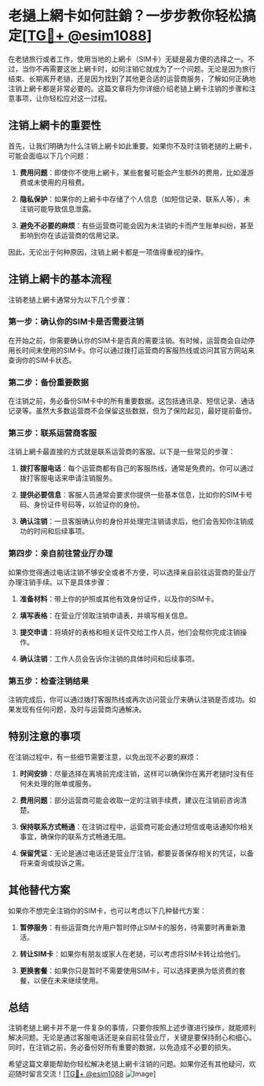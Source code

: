 # 老撾上網卡如何註銷？一步步教你轻松搞定[[TG💪+ @esim1088](https://t.me/s/esim1088)]

在老撾旅行或者工作，使用当地的上網卡（SIM卡）无疑是最方便的选择之一。不过，当你不再需要这张上網卡时，如何注销它就成为了一个问题。无论是因为旅行结束、长期离开老撾，还是因为找到了其他更合适的运营商服务，了解如何正确地注销上網卡都是非常必要的。这篇文章将为你详细介绍老撾上網卡注销的步骤和注意事项，让你轻松应对这一过程。

## 注销上網卡的重要性

首先，让我们明确为什么注销上網卡如此重要。如果你不及时注销老撾的上網卡，可能会面临以下几个问题：

1. **费用问题**：即使你不使用上網卡，某些套餐可能会产生额外的费用，比如漫游费或未使用的月租费。
   
2. **隐私保护**：如果你的上網卡中存储了个人信息（如短信记录、联系人等），未注销可能导致信息泄露。

3. **避免不必要的麻烦**：有些运营商可能会因为未注销的卡而产生账单纠纷，甚至影响到你在该运营商的信用记录。

因此，无论出于何种原因，注销上網卡都是一项值得重视的操作。

## 注销上網卡的基本流程

注销老撾上網卡通常分为以下几个步骤：

### 第一步：确认你的SIM卡是否需要注销

在开始之前，你需要确认你的SIM卡是否真的需要注销。有时候，运营商会自动停用长时间未使用的SIM卡。你可以通过拨打运营商的客服热线或访问其官方网站来查询你的SIM卡状态。

### 第二步：备份重要数据

在注销之前，务必备份SIM卡中的所有重要数据。这包括通讯录、短信记录、通话记录等。虽然大多数运营商不会保留这些数据，但为了保险起见，最好提前备份。

### 第三步：联系运营商客服

注销上網卡最直接的方式就是联系运营商的客服。以下是一些常见的步骤：

1. **拨打客服电话**：每个运营商都有自己的客服热线，通常是免费的。你可以通过拨打客服电话来申请注销服务。

2. **提供必要信息**：客服人员通常会要求你提供一些基本信息，比如你的SIM卡号码、身份证件号码等，以验证你的身份。

3. **确认注销**：一旦客服确认你的身份并处理完注销请求后，他们会告知你注销成功的时间和后续事项。

### 第四步：亲自前往营业厅办理

如果你觉得通过电话注销不够安全或者不方便，可以选择亲自前往运营商的营业厅办理注销手续。以下是具体步骤：

1. **准备材料**：带上你的护照或其他有效身份证件，以及你的SIM卡。

2. **填写表格**：在营业厅领取注销申请表，并填写相关信息。

3. **提交申请**：将填好的表格和相关证件交给工作人员，他们会帮你完成注销操作。

4. **确认注销**：工作人员会告诉你注销的具体时间和后续事项。

### 第五步：检查注销结果

注销完成后，你可以通过拨打客服热线或再次访问营业厅来确认注销是否成功。如果发现有任何问题，及时与运营商沟通解决。

## 特别注意的事项

在注销过程中，有一些细节需要注意，以免出现不必要的麻烦：

1. **时间安排**：尽量选择在离境前完成注销，这样可以确保你在离开老撾时没有任何未处理的账单或服务。

2. **费用问题**：部分运营商可能会收取一定的注销手续费，建议在注销前咨询清楚。

3. **保持联系方式畅通**：在注销过程中，运营商可能会通过短信或电话通知你相关事宜，确保你的联系方式畅通无阻。

4. **保留凭证**：无论是通过电话还是营业厅注销，都要妥善保存相关的凭证，以备将来查询或投诉之需。

## 其他替代方案

如果你不想完全注销你的SIM卡，也可以考虑以下几种替代方案：

1. **暂停服务**：有些运营商允许用户暂时停止SIM卡的服务，待需要时再重新激活。

2. **转让SIM卡**：如果你有朋友或家人在老撾，可以考虑将SIM卡转让给他们。

3. **更换套餐**：如果你只是暂时不需要使用SIM卡，可以选择更换为低资费的套餐，以便在未来继续使用。

## 总结

注销老撾上網卡并不是一件复杂的事情，只要你按照上述步骤进行操作，就能顺利解决问题。无论是通过客服电话还是亲自前往营业厅，关键是要保持耐心和细心。同时，在注销之前，务必备份好所有重要的数据，以免造成不必要的损失。

希望这篇文章能帮助你轻松解决老撾上網卡注销的问题。如果你还有其他疑问，欢迎随时留言交流！[[TG💪+ @esim1088](https://t.me/s/esim1088) ![Image](https://i.postimg.cc/4NQfJmqS/Snipaste-2025-05-13-00-14-12.png)]
